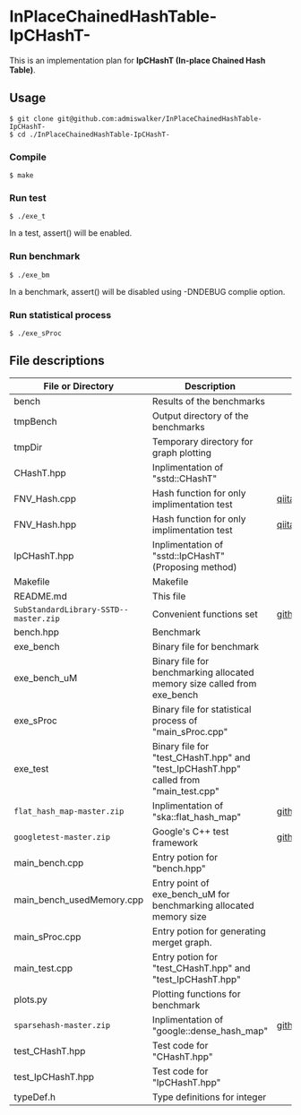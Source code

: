 # InPlaceChainedHashTable-IpCHashT-

This is an implementation plan for **IpCHashT (In-place Chained Hash Table)**.

## Usage
```
$ git clone git@github.com:admiswalker/InPlaceChainedHashTable-IpCHashT-
$ cd ./InPlaceChainedHashTable-IpCHashT-
```
### Compile
```
$ make
```
### Run test
```
$ ./exe_t
```
In a test, assert() will be enabled.
### Run benchmark
```
$ ./exe_bm
```
In a benchmark, assert() will be disabled using -DNDEBUG complie option.

### Run statistical process
```
$ ./exe_sProc
```

## File descriptions

| File or Directory                         | Description                                                                            | Origin |
|-------------------------------------------|----------------------------------------------------------------------------------------|--------|
| bench                                     | Results of the benchmarks                                                              |        |
| tmpBench                                  | Output directory of the benchmarks                                                     |        |
| tmpDir                                    | Temporary directory for graph plotting                                                 |        |
| CHashT.hpp                                | Inplimentation of "sstd::CHashT"                                                       |        |
| FNV\_Hash.cpp                             | Hash function for only implimentation test                                             | [qiita.com/Ushio/items/a19083514d087a57fc72](https://qiita.com/Ushio/items/a19083514d087a57fc72)           |
| FNV\_Hash.hpp                             | Hash function for only implimentation test                                             | [qiita.com/Ushio/items/a19083514d087a57fc72](https://qiita.com/Ushio/items/a19083514d087a57fc72)           |
| IpCHashT.hpp                              | Inplimentation of "sstd::IpCHashT" (Proposing method)                                  |        |
| Makefile                                  | Makefile                                                                               |        |
| README.md                                 | This file                                                                              |        |
| ```SubStandardLibrary-SSTD--master.zip``` | Convenient functions set                                                               | [github.com/admiswalker/SubStandardLibrary](https://github.com/admiswalker/SubStandardLibrary)             |
| bench.hpp                                 | Benchmark                                                                              |        |
| exe\_bench                                | Binary file for benchmark                                                              |        |
| exe\_bench\_uM                            | Binary file for benchmarking allocated memory size called from exe\_bench              |        |
| exe\_sProc                                | Binary file for statistical process of "main\_sProc.cpp"                               |        |
| exe\_test                                 | Binary file for "test_CHashT.hpp" and "test_IpCHashT.hpp" called from "main\_test.cpp" |        |
| ```flat_hash_map-master.zip```            | Inplimentation of "ska::flat\_hash\_map"                                               | [github.com/skarupke/flat_hash_map](https://github.com/skarupke/flat_hash_map) |
| ```googletest-master.zip```               | Google's C++ test framework                                                            | [github.com/google/googletest](https://github.com/google/googletest) |
| main\_bench.cpp                           | Entry potion for "bench.hpp"                                                           |        |
| main\_bench\_usedMemory.cpp               | Entry point of exe\_bench\_uM for benchmarking allocated memory size                   |        |
| main\_sProc.cpp                           | Entry potion for generating merget graph.                                              |        |
| main\_test.cpp                            | Entry potion for "test\_CHashT.hpp" and "test\_IpCHashT.hpp"                           |        |
| plots.py                                  | Plotting functions for benchmark                                                       |        |
| ```sparsehash-master.zip```               | Inplimentation of "google::dense\_hash\_map"                                           | [github.com/sparsehash/sparsehash](https://github.com/sparsehash/sparsehash) |
| test\_CHashT.hpp                          | Test code for "CHashT.hpp"                                                             |        |
| test\_IpCHashT.hpp                        | Test code for "IpCHashT.hpp"                                                           |        |
| typeDef.h                                 | Type definitions for integer                                                           |        |


